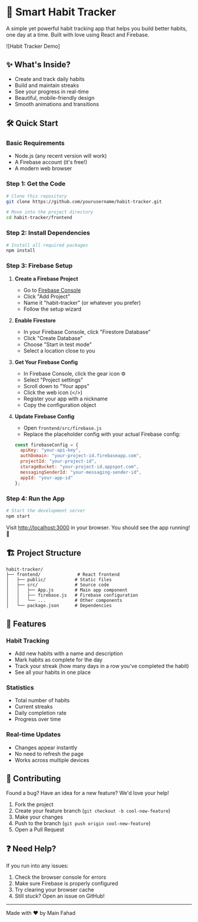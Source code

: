 # 🎯 Smart Habit Tracker

A simple yet powerful habit tracking app that helps you build better habits, one day at a time. Built with love using React and Firebase.

![Habit Tracker Demo] 

## ✨ What's Inside?

- Create and track daily habits
- Build and maintain streaks
- See your progress in real-time
- Beautiful, mobile-friendly design
- Smooth animations and transitions

## 🛠️ Quick Start

### Basic Requirements
- Node.js (any recent version will work)
- A Firebase account (it's free!)
- A modern web browser

### Step 1: Get the Code
```bash
# Clone this repository
git clone https://github.com/yourusername/habit-tracker.git

# Move into the project directory
cd habit-tracker/frontend
```

### Step 2: Install Dependencies
```bash
# Install all required packages
npm install
```

### Step 3: Firebase Setup

1. **Create a Firebase Project**
   - Go to [Firebase Console](https://console.firebase.google.com/)
   - Click "Add Project"
   - Name it "habit-tracker" (or whatever you prefer)
   - Follow the setup wizard

2. **Enable Firestore**
   - In your Firebase Console, click "Firestore Database"
   - Click "Create Database"
   - Choose "Start in test mode"
   - Select a location close to you

3. **Get Your Firebase Config**
   - In Firebase Console, click the gear icon ⚙️
   - Select "Project settings"
   - Scroll down to "Your apps"
   - Click the web icon (</>)
   - Register your app with a nickname
   - Copy the configuration object

4. **Update Firebase Config**
   - Open `frontend/src/firebase.js`
   - Replace the placeholder config with your actual Firebase config:
   ```javascript
   const firebaseConfig = {
     apiKey: "your-api-key",
     authDomain: "your-project-id.firebaseapp.com",
     projectId: "your-project-id",
     storageBucket: "your-project-id.appspot.com",
     messagingSenderId: "your-messaging-sender-id",
     appId: "your-app-id"
   };
   ```

### Step 4: Run the App
```bash
# Start the development server
npm start
```

Visit [http://localhost:3000](http://localhost:3000) in your browser. You should see the app running! 🎉

## 🏗️ Project Structure

```
habit-tracker/
├── frontend/              # React frontend
│   ├── public/           # Static files
│   ├── src/              # Source code
│   │   ├── App.js        # Main app component
│   │   ├── firebase.js   # Firebase configuration
│   │   └── ...           # Other components
│   └── package.json      # Dependencies
```

## 🎨 Features

### Habit Tracking
- Add new habits with a name and description
- Mark habits as complete for the day
- Track your streak (how many days in a row you've completed the habit)
- See all your habits in one place

### Statistics
- Total number of habits
- Current streaks
- Daily completion rate
- Progress over time

### Real-time Updates
- Changes appear instantly
- No need to refresh the page
- Works across multiple devices

## 🤝 Contributing

Found a bug? Have an idea for a new feature? We'd love your help!

1. Fork the project
2. Create your feature branch (`git checkout -b cool-new-feature`)
3. Make your changes
4. Push to the branch (`git push origin cool-new-feature`)
5. Open a Pull Request


## ❓ Need Help?

If you run into any issues:
1. Check the browser console for errors
2. Make sure Firebase is properly configured
3. Try clearing your browser cache
4. Still stuck? Open an issue on GitHub!

---

Made with ❤️ by Main Fahad